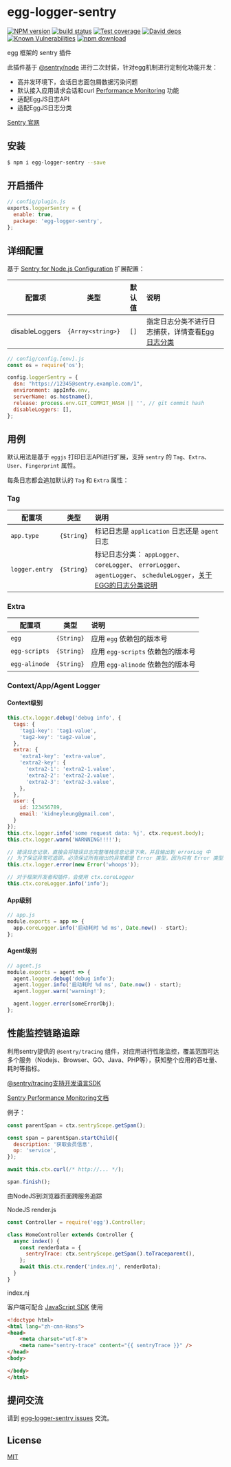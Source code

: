 # egg-logger-sentry

[![NPM version][npm-image]][npm-url]
[![build status][travis-image]][travis-url]
[![Test coverage][codecov-image]][codecov-url]
[![David deps][david-image]][david-url]
[![Known Vulnerabilities][snyk-image]][snyk-url]
[![npm download][download-image]][download-url]

[npm-image]: https://img.shields.io/npm/v/egg-logger-sentry.svg?style=flat-square
[npm-url]: https://npmjs.org/package/egg-logger-sentry
[travis-image]: https://img.shields.io/travis/kidneyleung/egg-logger-sentry.svg?style=flat-square
[travis-url]: https://app.travis-ci.com/github/kidneyleung/egg-logger-sentry
[codecov-image]: https://img.shields.io/codecov/c/github/kidneyleung/egg-logger-sentry.svg?style=flat-square
[codecov-url]: https://codecov.io/github/kidneyleung/egg-logger-sentry?branch=master
[david-image]: https://img.shields.io/david/kidneyleung/egg-logger-sentry.svg?style=flat-square
[david-url]: https://david-dm.org/kidneyleung/egg-logger-sentry
[snyk-image]: https://snyk.io/test/npm/egg-logger-sentry/badge.svg?style=flat-square
[snyk-url]: https://snyk.io/test/npm/egg-logger-sentry
[download-image]: https://img.shields.io/npm/dm/egg-logger-sentry.svg?style=flat-square
[download-url]: https://npmjs.org/package/egg-logger-sentry

egg 框架的 sentry 插件

此插件基于 [@sentry/node](https://docs.sentry.io/platforms/node/) 进行二次封装，针对egg机制进行定制化功能开发：

* 高并发环境下，会话日志面包屑数据污染问题
* 默认接入应用请求会话和curl [Performance Monitoring](https://docs.sentry.io/product/performance/) 功能
* 适配EggJS日志API
* 适配EggJS日志分类

[Sentry 官网](https://sentry.io/)


## 安装

```bash
$ npm i egg-logger-sentry --save
```

## 开启插件

```js
// config/plugin.js
exports.loggerSentry = {
  enable: true,
  package: 'egg-logger-sentry',
};
```


## 详细配置

基于 [Sentry for Node.js Configuration](https://docs.sentry.io/platforms/node/configuration/) 扩展配置：


| 配置项           |    类型    |   默认值  |   说明   |
| --------        |  :-----:  |  :----:  |  :----  |
| disableLoggers  | `{Array<string>}` |   `[]`   | 指定日志分类不进行日志捕获，详情查看[Egg日志分类](https://eggjs.org/zh-cn/core/logger.html#%E6%97%A5%E5%BF%97%E5%88%86%E7%B1%BB) |


```javascript
// config/config.[env].js
const os = require('os');

config.loggerSentry = {
  dsn: "https://12345@sentry.example.com/1",
  environment: appInfo.env,
  serverName: os.hostname(),
  release: process.env.GIT_COMMIT_HASH || '', // git commit hash
  disableLoggers: [],
};
```

## 用例

默认用法是基于 `eggjs` 打印日志API进行扩展，支持 `sentry` 的 `Tag`、`Extra`、`User`、`Fingerprint` 属性。

每条日志都会追加默认的 `Tag` 和 `Extra` 属性：

### Tag
| 配置项           |    类型         |   说明     |
| --------        |  :-----:       |  :----     |
| `app.type`      |  `{String}`    |   标记日志是 `application` 日志还是 `agent` 日志 |
| `logger.entry`  |  `{String}`    |   标记日志分类： `appLogger`、 `coreLogger`、 `errorLogger`、 `agentLogger`、 `scheduleLogger`，[关于EGG的日志分类说明](scheduleLogger)  |

### Extra

| 配置项           |    类型         |   说明     |
| --------        |  :-----:       |  :----     |
| `egg`          |  `{String}`    |   应用 `egg` 依赖包的版本号 |
| `egg-scripts`  |  `{String}`    |   应用 `egg-scripts` 依赖包的版本号  |
| `egg-alinode`  |  `{String}`    |   应用 `egg-alinode` 依赖包的版本号  |

### Context/App/Agent Logger

#### Context级别
```javascript
this.ctx.logger.debug('debug info', {
  tags: {
    'tag1-key': 'tag1-value',
    'tag2-key': 'tag2-value',
  },
  extra: {
    'extra1-key': 'extra-value',
    'extra2-key': {
      'extra2-1': 'extra2-1.value',
      'extra2-2': 'extra2-2.value',
      'extra2-3': 'extra2-3.value',
    },
  },
  user: {
    id: 123456789,
    email: 'kidneyleung@gmail.com',
  }
});
this.ctx.logger.info('some request data: %j', ctx.request.body);
this.ctx.logger.warn('WARNNING!!!!');

// 错误日志记录，直接会将错误日志完整堆栈信息记录下来，并且输出到 errorLog 中
// 为了保证异常可追踪，必须保证所有抛出的异常都是 Error 类型，因为只有 Error 类型才会带上堆栈信息，定位到问题。
this.ctx.logger.error(new Error('whoops'));

// 对于框架开发者和插件，会使用 ctx.coreLogger
this.ctx.coreLogger.info('info');
```


#### App级别
```javascript
// app.js
module.exports = app => {
  app.coreLogger.info('启动耗时 %d ms', Date.now() - start);
};
```


#### Agent级别
```javascript
// agent.js
module.exports = agent => {
  agent.logger.debug('debug info');
  agent.logger.info('启动耗时 %d ms', Date.now() - start);
  agent.logger.warn('warning!');

  agent.logger.error(someErrorObj);
};
```


## 性能监控链路追踪

利用sentry提供的 `@sentry/tracing` 组件，对应用进行性能监控，覆盖范围可达多个服务（Nodejs、Browser、GO、Java、PHP等），获知整个应用的吞吐量、耗时等指标。

[@sentry/tracing支持开发语言SDK](https://docs.sentry.io/product/performance/getting-started/)

[Sentry Performance Monitoring文档](https://docs.sentry.io/product/performance/)


例子：
```javascript
const parentSpan = ctx.sentryScope.getSpan();

const span = parentSpan.startChild({
  description: '获取会员信息',
  op: 'service',
});

await this.ctx.curl(/* http://... */);

span.finish();
```

由NodeJS到浏览器页面跨服务追踪

NodeJS render.js
```javascript
const Controller = require('egg').Controller;

class HomeController extends Controller {
  async index() {
    const renderData = {
      sentryTrace: ctx.sentryScope.getSpan().toTraceparent(),
    };
    await this.ctx.render('index.nj', renderData);
  }
}
```

index.nj

客户端可配合 [JavaScript SDK](https://docs.sentry.io/platforms/javascript/performance/)  使用

```html
<!doctype html>
<html lang="zh-cmn-Hans">
<head>
    <meta charset="utf-8">
    <meta name="sentry-trace" content="{{ sentryTrace }}" />
</head>
<body>

</body>
</html>
```


## 提问交流

请到 [egg-logger-sentry issues](https://github.com/kidneyleung/egg-logger-sentry/issues) 交流。

## License

[MIT](LICENSE)
